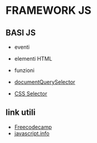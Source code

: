 # FRAMEWORK JS

## BASI JS

- eventi
- elementi HTML
- funzioni

- [documentQuerySelector](https://developer.mozilla.org/en-US/docs/Web/API/Document/querySelector)
- [CSS Selector](https://www.w3schools.com/csSref/css_selectors.php) 

## link utili

- [Freecodecamp](https://www.freecodecamp.org/learn/javascript-algorithms-and-data-structures/#basic-javascript)
- [javascript.info](https://javascript.info/
)